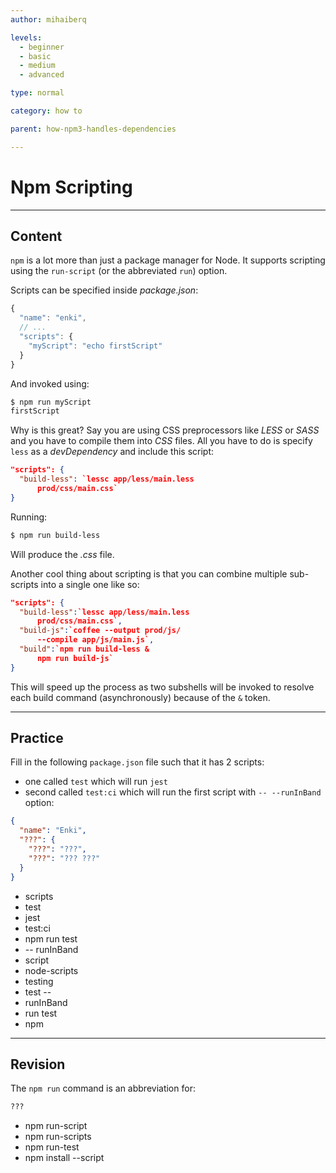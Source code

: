 ```yaml
---
author: mihaiberq

levels:
  - beginner
  - basic
  - medium
  - advanced

type: normal

category: how to

parent: how-npm3-handles-dependencies

---
```

# Npm Scripting

---
## Content

`npm` is a lot more than just a package manager for Node. It supports scripting using the `run-script` (or the abbreviated `run`) option.

Scripts can be specified inside *package.json*:

```javascript
{
  "name": "enki",
  // ...
  "scripts": {
    "myScript": "echo firstScript"
  }
}
```

And invoked using:

```bash
$ npm run myScript
firstScript
```

Why is this great? Say you are using CSS preprocessors like *LESS* or *SASS* and you have to compile them into *CSS* files. All you have to do is specify `less` as a *devDependency* and include this script:

```json
"scripts": {
  "build-less": `lessc app/less/main.less
      prod/css/main.css`
}
```

Running:

```bash
$ npm run build-less
```

Will produce the *.css* file.

Another cool thing about scripting is that you can combine multiple sub-scripts into a single one like so:

```json
"scripts": {
  "build-less":`lessc app/less/main.less
      prod/css/main.css`,
  "build-js":`coffee --output prod/js/
      --compile app/js/main.js`,
  "build":`npm run build-less &
      npm run build-js`
}
```

This will speed up the process as two subshells will be invoked to resolve each build command (asynchronously) because of the `&` token.

---
## Practice

Fill in the following `package.json` file such that it has 2 scripts:

- one called `test` which will run `jest`
- second called `test:ci` which will run the first script with `-- --runInBand` option:

```json
{
  "name": "Enki",
  "???": {
    "???": "???",
    "???": "??? ???"
  }
}
```

* scripts
* test
* jest
* test:ci
* npm run test
* -- runInBand
* script
* node-scripts
* testing
* test --
* runInBand
* run test
* npm

---
## Revision

The `npm run` command is an abbreviation for:

```bash
???
```

* npm run-script
* npm run-scripts
* npm run-test
* npm install --script

